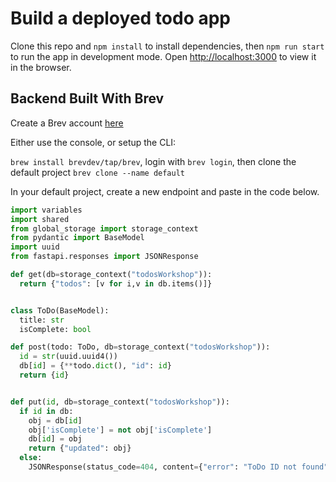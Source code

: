 # Build a deployed todo app

Clone this repo and `npm install` to install dependencies, then `npm run start` to run the app in development mode. Open [http://localhost:3000](http://localhost:3000) to view it in the browser.

## Backend Built With Brev

Create a Brev account [here](https://app.brev.dev/alphasignup)

Either use the console, or setup the CLI:

`brew install brevdev/tap/brev`,
login with `brev login`,
then clone the default project `brev clone --name default`

In your default project, create a new endpoint and paste in the code below.

```python
import variables
import shared
from global_storage import storage_context
from pydantic import BaseModel
import uuid
from fastapi.responses import JSONResponse

def get(db=storage_context("todosWorkshop")):
  return {"todos": [v for i,v in db.items()]}


class ToDo(BaseModel):
  title: str
  isComplete: bool

def post(todo: ToDo, db=storage_context("todosWorkshop")):
  id = str(uuid.uuid4())
  db[id] = {**todo.dict(), "id": id}
  return {id}


def put(id, db=storage_context("todosWorkshop")):
  if id in db:
    obj = db[id]
    obj['isComplete'] = not obj['isComplete']
    db[id] = obj
    return {"updated": obj}
  else:
    JSONResponse(status_code=404, content={"error": "ToDo ID not found"})
```

